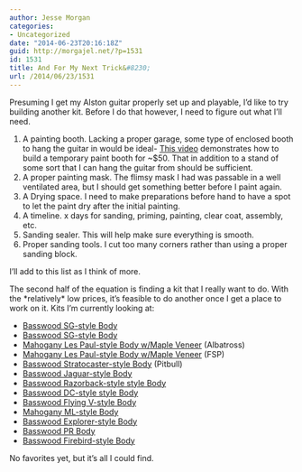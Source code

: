 ```yaml
---
author: Jesse Morgan
categories:
- Uncategorized
date: "2014-06-23T20:16:18Z"
guid: http://morgajel.net/?p=1531
id: 1531
title: And For My Next Trick&#8230;
url: /2014/06/23/1531
---
```


Presuming I get my Alston guitar properly set up and playable, I’d like to try building another kit. Before I do that however, I need to figure out what I’ll need.

1. A painting booth. Lacking a proper garage, some type of enclosed booth to hang the guitar in would be ideal- [This video](https://www.youtube.com/watch?v=Qqsb7bCSRHQ) demonstrates how to build a temporary paint booth for ~$50. That in addition to a stand of some sort that I can hang the guitar from should be sufficient.
2. A proper painting mask. The flimsy mask I had was passable in a well ventilated area, but I should get something better before I paint again.
3. A Drying space. I need to make preparations before hand to have a spot to let the paint dry after the initial painting.
4. A timeline. x days for sanding, priming, painting, clear coat, assembly, etc.
5. Sanding sealer. This will help make sure everything is smooth.
6. Proper sanding tools. I cut too many corners rather than using a proper sanding block.

I’ll add to this list as I think of more.

The second half of the equation is finding a kit that I really want to do. With the \*relatively\* low prices, it’s feasible to do another once I get a place to work on it. Kits I’m currently looking at:

- [Basswood SG-style Body](http://www.shop.lefty6string.com/SG-Style-Kit-LKIT-004.htm)
- [Basswood SG-style Body](http://www.ebay.com/itm/LEFT-Handed-SG-Bolt-On-Body-Style-DIY-Unfinished-Project-Luthier-Guitar-Kit/251566090619)
- [Mahogany Les Paul-style Body w/Maple Veneer](https://www.etsy.com/listing/176159771/diy-left-handed-mahogany-guitar-kit-set) (Albatross)
- [Mahogany Les Paul-style Body w/Maple Veneer](http://www.ebay.com/itm/Left-Handed-Solid-Body-DIY-Electric-Guitar-Kit-Mahogany-Spalted-Maple-Veneer/121363280912) (FSP)
- [Basswood Stratocaster-style Body](http://www.pitbullguitars.com/shop/guitars/pit-bull-guitars-st-1l-electric-guitar-kit-left-handed/) (Pitbull)
- [Basswood Jaguar-style Body](http://shop.lefty6string.com/J-Style-Lefty-Kit-LKit-011.htm)
- [Basswood Razorback-style style Body](http://www.ebay.com/itm/like/261507838864?lpid=82)
- [Basswood DC-style style Body](http://www.ebay.com/itm/LEFT-Handed-DC-Body-Style-DIY-Unfinished-Project-Luthier-Electric-Guitar-Kit/261508483765)
- [Basswood Flying V-style Body](http://www.ebay.com/itm/LEFT-Handed-FV-Body-Style-DIY-Unfinished-Project-Luthier-Electric-Guitar-Kit/251557648156)
- [Mahogany ML-style Body](http://www.ebay.com/itm/LEFT-Handed-ML-Body-Style-DIY-Unfinished-Project-Luthier-Electric-Guitar-Kit/261507840298)
- [Basswood Explorer-style Body](http://www.ebay.com/itm/LEFT-Handed-EP-Body-Style-DIY-Unfinished-Project-Luthier-Electric-Guitar-Kit/251557646881)
- [Basswood PR Body](http://www.ebay.com/itm/LEFT-Handed-PR-Body-Style-DIY-Unfinished-Project-Luthier-Electric-Guitar-Kit/251561315665)
- [Basswood Firebird-style Body](http://www.ebay.com/itm/LEFT-Handed-FB-Body-Style-DIY-Unfinished-Project-Luthier-Electric-Guitar-Kit/251563579058)

No favorites yet, but it’s all I could find.
